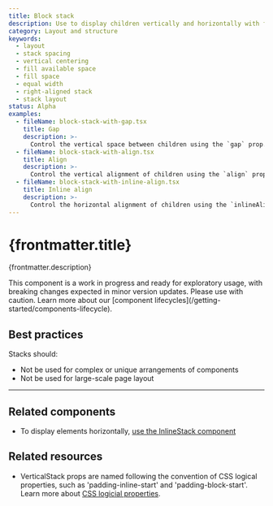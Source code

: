 ```yaml
---
title: Block stack
description: Use to display children vertically and horizontally with full width by default. Based on CSS Flexbox.
category: Layout and structure
keywords:
  - layout
  - stack spacing
  - vertical centering
  - fill available space
  - fill space
  - equal width
  - right-aligned stack
  - stack layout
status: Alpha
examples:
  - fileName: block-stack-with-gap.tsx
    title: Gap
    description: >-
      Control the vertical space between children using the `gap` prop.
  - fileName: block-stack-with-align.tsx
    title: Align
    description: >-
      Control the vertical alignment of children using the `align` prop.
  - fileName: block-stack-with-inline-align.tsx
    title: Inline align
    description: >-
      Control the horizontal alignment of children using the `inlineAlign` prop.
---
```


# {frontmatter.title}

<Lede>{frontmatter.description}</Lede>

<StatusBanner status={frontmatter.status}>
  This component is a work in progress and ready for exploratory usage, with
  breaking changes expected in minor version updates. Please use with caution.
  Learn more about our [component
  lifecycles](/getting-started/components-lifecycle).
</StatusBanner>

## Best practices

Stacks should:

- Not be used for complex or unique arrangements of components
- Not be used for large-scale page layout

---

## Related components

- To display elements horizontally, [use the InlineStack component](https://polaris.shopify.com/components/layout-and-structure/inline-stack)

## Related resources

- VerticalStack props are named following the convention of CSS logical properties, such as 'padding-inline-start' and 'padding-block-start'. Learn more about [CSS logicial properties](https://developer.mozilla.org/en-US/docs/Web/CSS/CSS_Logical_Properties).
